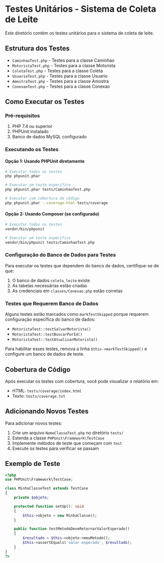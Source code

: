 # Testes Unitários - Sistema de Coleta de Leite

Este diretório contém os testes unitários para o sistema de coleta de leite.

## Estrutura dos Testes

- `CaminhaoTest.php` - Testes para a classe Caminhao
- `MotoristaTest.php` - Testes para a classe Motorista  
- `ColetaTest.php` - Testes para a classe Coleta
- `UsuarioTest.php` - Testes para a classe Usuario
- `AmostraTest.php` - Testes para a classe Amostra
- `ConexaoTest.php` - Testes para a classe Conexao

## Como Executar os Testes

### Pré-requisitos

1. PHP 7.4 ou superior
2. PHPUnit instalado
3. Banco de dados MySQL configurado

### Executando os Testes

#### Opção 1: Usando PHPUnit diretamente
```bash
# Executar todos os testes
php phpunit.phar

# Executar um teste específico
php phpunit.phar tests/CaminhaoTest.php

# Executar com cobertura de código
php phpunit.phar --coverage-html tests/coverage
```

#### Opção 2: Usando Composer (se configurado)
```bash
# Executar todos os testes
vendor/bin/phpunit

# Executar um teste específico
vendor/bin/phpunit tests/CaminhaoTest.php
```

### Configuração do Banco de Dados para Testes

Para executar os testes que dependem do banco de dados, certifique-se de que:

1. O banco de dados `coleta_leite` existe
2. As tabelas necessárias estão criadas
3. As credenciais em `classes/Conexao.php` estão corretas

### Testes que Requerem Banco de Dados

Alguns testes estão marcados como `markTestSkipped` porque requerem configuração específica do banco de dados:

- `MotoristaTest::testSalvarMotorista()`
- `MotoristaTest::testBuscarPorId()`
- `MotoristaTest::testAtualizarMotorista()`

Para habilitar esses testes, remova a linha `$this->markTestSkipped()` e configure um banco de dados de teste.

## Cobertura de Código

Após executar os testes com cobertura, você pode visualizar o relatório em:
- HTML: `tests/coverage/index.html`
- Texto: `tests/coverage.txt`

## Adicionando Novos Testes

Para adicionar novos testes:

1. Crie um arquivo `NomeClasseTest.php` no diretório `tests/`
2. Estenda a classe `PHPUnit\Framework\TestCase`
3. Implemente métodos de teste que começam com `test`
4. Execute os testes para verificar se passam

## Exemplo de Teste

```php
<?php
use PHPUnit\Framework\TestCase;

class MinhaClasseTest extends TestCase
{
    private $objeto;

    protected function setUp(): void
    {
        $this->objeto = new MinhaClasse();
    }

    public function testMetodoDeveRetornarValorEsperado()
    {
        $resultado = $this->objeto->meuMetodo();
        $this->assertEquals('valor esperado', $resultado);
    }
}
?> 